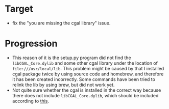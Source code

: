 # Target
- fix the "you are missing the cgal library" issue.

# Progression
- This reason of it is the setup.py program did not find the ```libCGAL_Core.dylib``` and some other cgal library under the location of ```file:///usr/local/lib```.
  This problem might be caused by that I installed cgal package twice by using source code and homebrew, and therefore it has been created incorrectly. 
  Some commands have been tried to relink the lib by using brew, but did not work yet.
- Not quite sure whether the cgal is installed in the correct way because there does not include ```libCGAL_Core.dylib```, which should be included according to 
  [this](https://github.com/cdcseacave/openMVS/issues/359).
